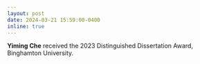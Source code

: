 ```yaml
---
layout: post
date: 2024-03-21 15:59:00-0400
inline: true
---
```


**Yiming Che** received the 2023 Distinguished Dissertation Award, Binghamton University.